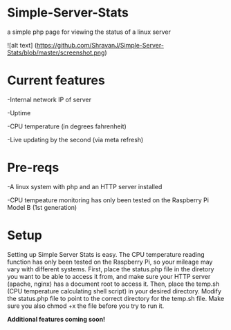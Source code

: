 # Simple-Server-Stats

a simple php page for viewing the status of a linux server

![alt text] (https://github.com/ShravanJ/Simple-Server-Stats/blob/master/screenshot.png)

Current features
================
-Internal network IP of server

-Uptime

-CPU temperature (in degrees fahrenheit)

-Live updating by the second (via meta refresh)

Pre-reqs
========
-A linux system with php and an HTTP server installed 

-CPU tempeature monitoring has only been tested on the Raspberry Pi Model B (1st generation)

Setup
=====
Setting up Simple Server Stats is easy. The CPU temperature reading function has only been tested on the Raspberry Pi, so your mileage may vary with different systems. First, place the status.php file in the diretory you want to be able to access it from, and make sure your HTTP server (apache, nginx) has a document root to access it. Then, place the temp.sh (CPU temperature calculating shell script) in your desired directory. Modify the status.php file to point to the correct directory for the temp.sh file. Make sure you also chmod +x the file before you try to run it. 

**Additional features coming soon!**
